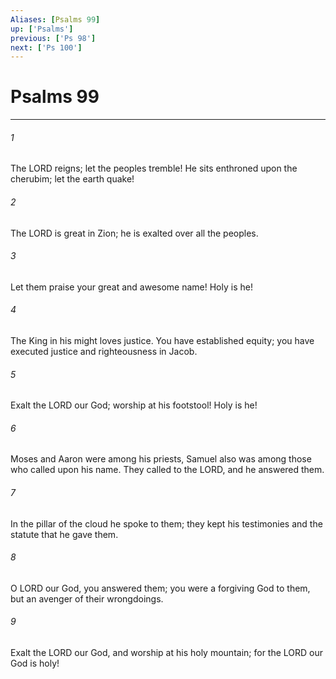 ```yaml
---
Aliases: [Psalms 99]
up: ['Psalms']
previous: ['Ps 98']
next: ['Ps 100']
---
```

# Psalms 99
***



###### 1 
The LORD reigns; let the peoples tremble! He sits enthroned upon the cherubim; let the earth quake! 

###### 2 
The LORD is great in Zion; he is exalted over all the peoples. 

###### 3 
Let them praise your great and awesome name! Holy is he! 

###### 4 
The King in his might loves justice. You have established equity; you have executed justice and righteousness in Jacob. 

###### 5 
Exalt the LORD our God; worship at his footstool! Holy is he! 

###### 6 
Moses and Aaron were among his priests, Samuel also was among those who called upon his name. They called to the LORD, and he answered them. 

###### 7 
In the pillar of the cloud he spoke to them; they kept his testimonies and the statute that he gave them. 

###### 8 
O LORD our God, you answered them; you were a forgiving God to them, but an avenger of their wrongdoings. 

###### 9 
Exalt the LORD our God, and worship at his holy mountain; for the LORD our God is holy!
